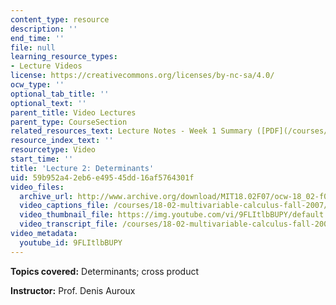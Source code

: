 ```yaml
---
content_type: resource
description: ''
end_time: ''
file: null
learning_resource_types:
- Lecture Videos
license: https://creativecommons.org/licenses/by-nc-sa/4.0/
ocw_type: ''
optional_tab_title: ''
optional_text: ''
parent_title: Video Lectures
parent_type: CourseSection
related_resources_text: Lecture Notes - Week 1 Summary ([PDF](/courses/18-02-multivariable-calculus-fall-2007/resources/lec_week1))
resource_index_text: ''
resourcetype: Video
start_time: ''
title: 'Lecture 2: Determinants'
uid: 59b952a4-2eb6-e495-45dd-16af5764301f
video_files:
  archive_url: http://www.archive.org/download/MIT18.02F07/ocw-18_02-f07-lec02_300k.mp4
  video_captions_file: /courses/18-02-multivariable-calculus-fall-2007/fa2538d1d073562e990e95156a63fb46_9FLItlbBUPY.vtt
  video_thumbnail_file: https://img.youtube.com/vi/9FLItlbBUPY/default.jpg
  video_transcript_file: /courses/18-02-multivariable-calculus-fall-2007/c542939492274449e99caa5df72fab3f_9FLItlbBUPY.pdf
video_metadata:
  youtube_id: 9FLItlbBUPY
---
```


**Topics covered:** Determinants; cross product

**Instructor:** Prof. Denis Auroux

